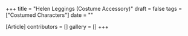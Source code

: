 +++
title = "Helen Leggings (Costume Accessory)"
draft = false
tags = ["Costumed Characters"]
date = ""

[Article]
contributors = []
gallery = []
+++